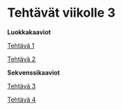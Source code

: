 # Tehtävät viikolle 3

**Luokkakaaviot**

[Tehtävä 1](1.md)

[Tehtävä 2](2.md)

**Sekvenssikaaviot**

[Tehtävä 3](3.md)

[Tehtävä 4](4.md)